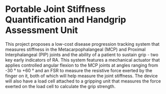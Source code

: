 # Portable Joint Stiffness Quantification and Handgrip Assessment Unit
This project proposes a low-cost disease progression tracking system that measures stiffness in the Metacarpophalangeal (MCP) and Proximal Interphalangeal (PIP) joints and the ability of a patient to sustain grip - two key early indicators of RA. This system features a mechanical actuator that applies controlled angular flexion to the MCP joints at angles ranging from -30 ° to +60 ° and an FSR to measure the resistive force exerted by the finger on it, both of which will help measure the joint stiffness. The device will also have a load cell attached to a gripping unit that measures the force exerted on the load cell to calculate the grip strength.
